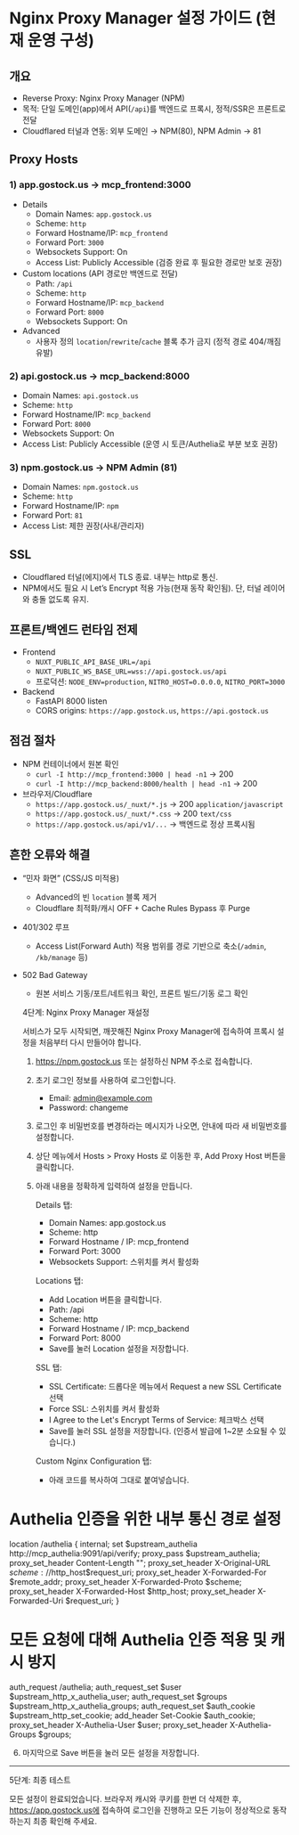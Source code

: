 # Nginx Proxy Manager 설정 가이드 (현재 운영 구성)

## 개요
- Reverse Proxy: Nginx Proxy Manager (NPM)
- 목적: 단일 도메인(app)에서 API(`/api`)를 백엔드로 프록시, 정적/SSR은 프론트로 전달
- Cloudflared 터널과 연동: 외부 도메인 → NPM(80), NPM Admin → 81

## Proxy Hosts

### 1) app.gostock.us → mcp_frontend:3000
- Details
  - Domain Names: `app.gostock.us`
  - Scheme: `http`
  - Forward Hostname/IP: `mcp_frontend`
  - Forward Port: `3000`
  - Websockets Support: On
  - Access List: Publicly Accessible (검증 완료 후 필요한 경로만 보호 권장)
- Custom locations (API 경로만 백엔드로 전달)
  - Path: `/api`
  - Scheme: `http`
  - Forward Hostname/IP: `mcp_backend`
  - Forward Port: `8000`
  - Websockets Support: On
- Advanced
  - 사용자 정의 `location`/`rewrite`/`cache` 블록 추가 금지 (정적 경로 404/깨짐 유발)

### 2) api.gostock.us → mcp_backend:8000
- Domain Names: `api.gostock.us`
- Scheme: `http`
- Forward Hostname/IP: `mcp_backend`
- Forward Port: `8000`
- Websockets Support: On
- Access List: Publicly Accessible (운영 시 토큰/Authelia로 부분 보호 권장)

### 3) npm.gostock.us → NPM Admin (81)
- Domain Names: `npm.gostock.us`
- Scheme: `http`
- Forward Hostname/IP: `npm`
- Forward Port: `81`
- Access List: 제한 권장(사내/관리자)

## SSL
- Cloudflared 터널(에지)에서 TLS 종료. 내부는 http로 통신.
- NPM에서도 필요 시 Let’s Encrypt 적용 가능(현재 동작 확인됨). 단, 터널 레이어와 충돌 없도록 유지.

## 프론트/백엔드 런타임 전제
- Frontend
  - `NUXT_PUBLIC_API_BASE_URL=/api`
  - `NUXT_PUBLIC_WS_BASE_URL=wss://api.gostock.us/api`
  - 프로덕션: `NODE_ENV=production`, `NITRO_HOST=0.0.0.0`, `NITRO_PORT=3000`
- Backend
  - FastAPI 8000 listen
  - CORS origins: `https://app.gostock.us`, `https://api.gostock.us`

## 점검 절차
- NPM 컨테이너에서 원본 확인
  - `curl -I http://mcp_frontend:3000 | head -n1` → 200
  - `curl -I http://mcp_backend:8000/health | head -n1` → 200
- 브라우저/Cloudflare
  - `https://app.gostock.us/_nuxt/*.js` → 200 `application/javascript`
  - `https://app.gostock.us/_nuxt/*.css` → 200 `text/css`
  - `https://app.gostock.us/api/v1/...` → 백엔드로 정상 프록시됨

## 흔한 오류와 해결
- “민자 화면” (CSS/JS 미적용)
  - Advanced의 빈 `location` 블록 제거
  - Cloudflare 최적화/캐시 OFF + Cache Rules Bypass 후 Purge
- 401/302 루프
  - Access List(Forward Auth) 적용 범위를 경로 기반으로 축소(`/admin`, `/kb/manage` 등)
- 502 Bad Gateway
  - 원본 서비스 기동/포트/네트워크 확인, 프론트 빌드/기동 로그 확인


  4단계: Nginx Proxy Manager 재설정

  서비스가 모두 시작되면, 깨끗해진 Nginx Proxy Manager에 접속하여 프록시 설정을 처음부터 다시 만들어야 합니다.

   1. https://npm.gostock.us 또는 설정하신 NPM 주소로 접속합니다.
   2. 초기 로그인 정보를 사용하여 로그인합니다.
       * Email: admin@example.com
       * Password: changeme
   3. 로그인 후 비밀번호를 변경하라는 메시지가 나오면, 안내에 따라 새 비밀번호를 설정합니다.
   4. 상단 메뉴에서 Hosts > Proxy Hosts 로 이동한 후, Add Proxy Host 버튼을 클릭합니다.
   5. 아래 내용을 정확하게 입력하여 설정을 만듭니다.

      Details 탭:
       * Domain Names: app.gostock.us
       * Scheme: http
       * Forward Hostname / IP: mcp_frontend
       * Forward Port: 3000
       * Websockets Support: 스위치를 켜서 활성화

      Locations 탭:
       * Add Location 버튼을 클릭합니다.
       * Path: /api
       * Scheme: http
       * Forward Hostname / IP: mcp_backend
       * Forward Port: 8000
       * Save를 눌러 Location 설정을 저장합니다.

      SSL 탭:
       * SSL Certificate: 드롭다운 메뉴에서 Request a new SSL Certificate 선택
       * Force SSL: 스위치를 켜서 활성화
       * I Agree to the Let's Encrypt Terms of Service: 체크박스 선택
       * Save를 눌러 SSL 설정을 저장합니다. (인증서 발급에 1~2분 소요될 수 있습니다.)

      Custom Nginx Configuration 탭:
       * 아래 코드를 복사하여 그대로 붙여넣습니다.

# Authelia 인증을 위한 내부 통신 경로 설정
location /authelia {
    internal;
    set $upstream_authelia http://mcp_authelia:9091/api/verify;
    proxy_pass $upstream_authelia;
    proxy_set_header Content-Length "";
    proxy_set_header X-Original-URL $scheme://$http_host$request_uri;
    proxy_set_header X-Forwarded-For $remote_addr;
    proxy_set_header X-Forwarded-Proto $scheme;
    proxy_set_header X-Forwarded-Host $http_host;
    proxy_set_header X-Forwarded-Uri $request_uri;
}

# 모든 요청에 대해 Authelia 인증 적용 및 캐시 방지
auth_request /authelia;
auth_request_set $user $upstream_http_x_authelia_user;
auth_request_set $groups $upstream_http_x_authelia_groups;
auth_request_set $auth_cookie $upstream_http_set_cookie;
add_header Set-Cookie $auth_cookie;
proxy_set_header X-Authelia-User $user;
proxy_set_header X-Authelia-Groups $groups;

   6. 마지막으로 Save 버튼을 눌러 모든 설정을 저장합니다.

  ---

  5단계: 최종 테스트

  모든 설정이 완료되었습니다. 브라우저 캐시와 쿠키를 한번 더 삭제한 후, https://app.gostock.us에 접속하여
  로그인을 진행하고 모든 기능이 정상적으로 동작하는지 최종 확인해 주세요.
